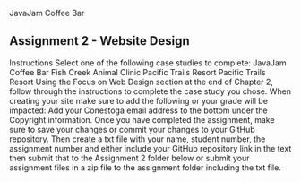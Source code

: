 JavaJam Coffee Bar

<h2>Assignment 2 - Website Design</h2>
Instructions
Select one of the following case studies to complete:
JavaJam Coffee Bar
Fish Creek Animal Clinic
Pacific Trails Resort
Pacific Trails Resort
Using the Focus on Web Design section at the end of Chapter 2, follow through the instructions to complete the case study you chose. 
When creating your site make sure to add the following or your grade will be impacted:
Add your Conestoga email address to the bottom under the Copyright information.
Once you have completed the assignment, make sure to save your changes or commit your changes to your GitHub repository. Then create a txt file with your name, student number, the assignment number and either include your GitHub repository link in the text then submit that to the Assignment 2 folder below or submit your assignment files in a zip file to the assignment folder including the txt file.
